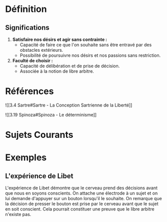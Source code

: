 # Définition

## Significations

1. **Satisfaire nos désirs et agir sans contrainte :**
    - Capacité de faire ce que l'on souhaite sans être entravé par des obstacles extérieurs.
    - Possibilité de poursuivre nos désirs et nos passions sans restriction.
2. **Faculté de choisir :**
    - Capacité de délibération et de prise de décision.
    - Associée à la notion de libre arbitre.

# Références

![[3.4 Sartre#Sartre - La Conception Sartrienne de la Liberté]]

![[3.19 Spinoza#Spinoza - Le déterminisme]]

# Sujets Courants

# Exemples

## L'expérience de Libet

L'expérience de Libet démontre que le cerveau prend des décisions avant que nous en soyons conscients. On attache une électrode à un sujet et on lui demande d'appuyer sur un bouton lorsqu'il le souhaite. On remarque que la décision de presser le bouton est prise par le cerveau avant que le sujet en soit conscient. Cela pourrait constituer une preuve que le libre arbitre n'existe pas.
